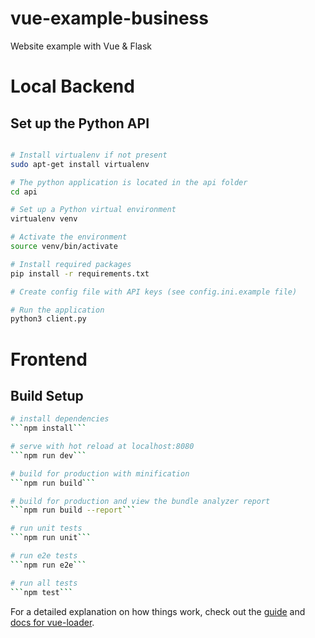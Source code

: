 # vue-example-business

Website example with Vue & Flask


# Local Backend

## Set up the Python API

``` bash

# Install virtualenv if not present
sudo apt-get install virtualenv

# The python application is located in the api folder
cd api

# Set up a Python virtual environment
virtualenv venv

# Activate the environment
source venv/bin/activate

# Install required packages
pip install -r requirements.txt

# Create config file with API keys (see config.ini.example file)

# Run the application
python3 client.py

```


# Frontend

## Build Setup

``` bash
# install dependencies
```npm install```

# serve with hot reload at localhost:8080
```npm run dev```

# build for production with minification
```npm run build```

# build for production and view the bundle analyzer report
```npm run build --report```

# run unit tests
```npm run unit```

# run e2e tests
```npm run e2e```

# run all tests
```npm test```
```

For a detailed explanation on how things work, check out the [guide](http://vuejs-templates.github.io/webpack/) and [docs for vue-loader](http://vuejs.github.io/vue-loader).